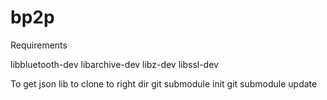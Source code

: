 # bp2p

Requirements

libbluetooth-dev
libarchive-dev
libz-dev
libssl-dev

To get json lib to clone to right dir
git submodule init
git submodule update
